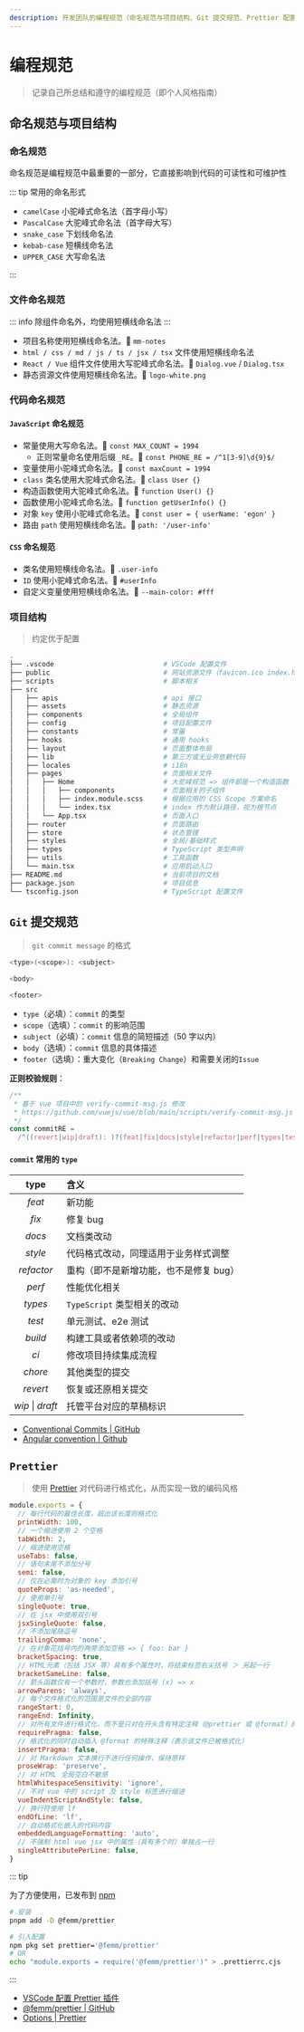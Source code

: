 ```yaml
---
description: 开发团队的编程规范（命名规范与项目结构、Git 提交规范、Prettier 配置等）
---
```


# 编程规范

> 记录自己所总结和遵守的编程规范（即个人风格指南）

## 命名规范与项目结构

### 命名规范

命名规范是编程规范中最重要的一部分，它直接影响到代码的可读性和可维护性

::: tip 常用的命名形式

- `camelCase` 小驼峰式命名法（首字母小写）
- `PascalCase` 大驼峰式命名法（首字母大写）
- `snake_case` 下划线命名法
- `kebab-case` 短横线命名法
- `UPPER_CASE` 大写命名法

:::

### 文件命名规范

::: info
除组件命名外，均使用短横线命名法
:::

- 项目名称使用短横线命名法。🌰 `mm-notes`
- `html / css / md / js / ts / jsx / tsx` 文件使用短横线命名法
- `React / Vue` 组件文件使用大写驼峰式命名法。🌰 `Dialog.vue` / `Dialog.tsx`
- 静态资源文件使用短横线命名法。🌰 `logo-white.png`

### 代码命名规范

#### `JavaScript` 命名规范

- 常量使用大写命名法。🌰 `const MAX_COUNT = 1994`
  - 正则常量命名使用后缀 `_RE`。🌰 `const PHONE_RE = /^1[3-9]\d{9}$/`
- 变量使用小驼峰式命名法。🌰 `const maxCount = 1994`
- `class` 类名使用大驼峰式命名法。🌰 `class User {}`
- 构造函数使用大驼峰式命名法。🌰 `function User() {}`
- 函数使用小驼峰式命名法。🌰 `function getUserInfo() {}`
- 对象 `key` 使用小驼峰式命名法。🌰 `const user = { userName: 'egon' }`
- 路由 `path` 使用短横线命名法。🌰 `path: '/user-info'`

#### `CSS` 命名规范

- 类名使用短横线命名法。🌰 `.user-info`
- `ID` 使用小驼峰式命名法。🌰 `#userInfo`
- 自定义变量使用短横线命名法。🌰 `--main-color: #fff`

### 项目结构

> 约定优于配置

```sh
.
├── .vscode                           # VSCode 配置文件
├── public                            # 网站资源文件（favicon.ico index.html 等）
├── scripts                           # 脚本相关
├── src
│   ├── apis                          # api 接口
│   ├── assets                        # 静态资源
│   ├── components                    # 全局组件
│   ├── config                        # 项目配置文件
│   ├── constants                     # 常量
│   ├── hooks                         # 通用 hooks
│   ├── layout                        # 页面整体布局
│   ├── lib                           # 第三方或无业务依赖代码
│   ├── locales                       # i18n
│   ├── pages                         # 页面相关文件
│   │   ├── Home                      # 大驼峰规范 => 组件即是一个构造函数
│   │   │   ├── components            # 页面相关的子组件
│   │   │   ├── index.module.scss     # 根据应用的 CSS Scope 方案命名
│   │   │   └── index.tsx             # index 作为默认路径，视为根节点
│   │   └── App.tsx                   # 页面入口
│   ├── router                        # 页面路由
│   ├── store                         # 状态管理
│   ├── styles                        # 全局/基础样式
│   ├── types                         # TypeScript 类型声明
│   ├── utils                         # 工具函数
│   └── main.tsx                      # 应用启动入口
├── README.md                         # 当前项目的文档
├── package.json                      # 项目信息
└── tsconfig.json                     # TypeScript 配置文件
```

## `Git` 提交规范

> `git commit message` 的格式

```sh
<type>(<scope>): <subject>

<body>

<footer>
```

- `type`（必填）：`commit` 的类型
- `scope`（选填）：`commit` 的影响范围
- `subject`（必填）：`commit` 信息的简短描述（50 字以内）
- `body`（选填）：`commit` 信息的具体描述
- `footer`（选填）：重大变化（`Breaking Change`）和需要关闭的`Issue`

**正则校验规则**：

```js
/**
 * 基于 vue 项目中的 verify-commit-msg.js 修改
 * https://github.com/vuejs/vue/blob/main/scripts/verify-commit-msg.js
 */
const commitRE =
  /^((revert|wip|draft): )?(feat|fix|docs|style|refactor|perf|types|test|build|ci|chore)(\(.+\))?: .{1,50}/
```

#### `commit` 常用的 `type`

|       type       | 含义                                   |
| :--------------: | :------------------------------------- |
|      _feat_      | 新功能                                 |
|      _fix_       | 修复 bug                               |
|      _docs_      | 文档类改动                             |
|     _style_      | 代码格式改动，同理适用于业务样式调整   |
|    _refactor_    | 重构（即不是新增功能，也不是修复 bug） |
|      _perf_      | 性能优化相关                           |
|     _types_      | `TypeScript` 类型相关的改动            |
|      _test_      | 单元测试、e2e 测试                     |
|     _build_      | 构建工具或者依赖项的改动               |
|       _ci_       | 修改项目持续集成流程                   |
|     _chore_      | 其他类型的提交                         |
|     _revert_     | 恢复或还原相关提交                     |
| _wip_ \| _draft_ | 托管平台对应的草稿标识                 |

- [Conventional Commits | GitHub](https://github.com/conventional-commits/conventionalcommits.org)
- [Angular convention | Github](https://github.com/angular/angular/blob/22b96b9/CONTRIBUTING.md#-commit-message-guidelines)

## `Prettier`

> 使用 [Prettier](https://prettier.io) 对代码进行格式化，从而实现一致的编码风格

```js
module.exports = {
  // 每行代码的最佳长度，超出该长度则格式化
  printWidth: 100,
  // 一个缩进使用 2 个空格
  tabWidth: 2,
  // 缩进使用空格
  useTabs: false,
  // 语句末尾不添加分号
  semi: false,
  // 仅在必需时为对象的 key 添加引号
  quoteProps: 'as-needed',
  // 使用单引号
  singleQuote: true,
  // 在 jsx 中使用双引号
  jsxSingleQuote: false,
  // 不添加尾随逗号
  trailingComma: 'none',
  // 在对象花括号内的两旁添加空格 => { foo: bar }
  bracketSpacing: true,
  // HTML元素（包括 JSX 等）具有多个属性时，将结束标签右尖括号 ＞ 另起一行
  bracketSameLine: false,
  // 箭头函数仅有一个参数时，参数也添加括号 (x) => x
  arrowParens: 'always',
  // 每个文件格式化的范围是文件的全部内容
  rangeStart: 0,
  rangeEnd: Infinity,
  // 对所有文件进行格式化，而不是只对在开头含有特定注释（@prettier 或 @format）的文件进行格式化
  requirePragma: false,
  // 格式化的同时自动插入 @format 的特殊注释（表示该文件已被格式化）
  insertPragma: false,
  // 对 Markdown 文本换行不进行任何操作，保持原样
  proseWrap: 'preserve',
  // 对 HTML 全局空白不敏感
  htmlWhitespaceSensitivity: 'ignore',
  // 不对 vue 中的 script 及 style 标签进行缩进
  vueIndentScriptAndStyle: false,
  // 换行符使用 lf
  endOfLine: 'lf',
  // 自动格式化嵌入的代码内容
  embeddedLanguageFormatting: 'auto',
  // 不强制 html vue jsx 中的属性（具有多个时）单独占一行
  singleAttributePerLine: false,
}
```

::: tip

为了方便使用，已发布到 [npm](https://www.npmjs.com/package/@femm/prettier)

```sh
# 安装
pnpm add -D @femm/prettier

# 引入配置
npm pkg set prettier='@femm/prettier'
# OR
echo "module.exports = require('@femm/prettier')" > .prettierrc.cjs
```

:::

- [VSCode 配置 Prettier 插件](/efficiency/software/vscode#推荐配置)
- [@femm/prettier | GitHub](https://github.com/LiXiuFengV1)
- [Options | Prettier](https://prettier.io/docs/en/options.html)
